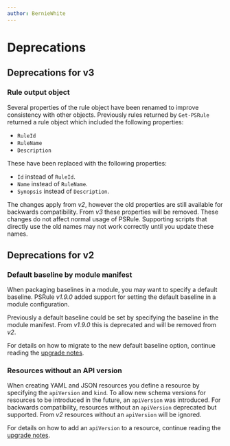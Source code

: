 ```yaml
---
author: BernieWhite
---
```


# Deprecations

## Deprecations for v3

### Rule output object

Several properties of the rule object have been renamed to improve consistency with other objects.
Previously rules returned by `Get-PSRule` returned a rule object which included the following properties:

- `RuleId`
- `RuleName`
- `Description`

These have been replaced with the following properties:

- `Id` instead of `RuleId`.
- `Name` instead of `RuleName`.
- `Synopsis` instead of `Description`.

The changes apply from _v2_, however the old properties are still available for backwards compatibility.
From _v3_ these properties will be removed.
These changes do not affect normal usage of PSRule.
Supporting scripts that directly use the old names may not work correctly until you update these names.

## Deprecations for v2

### Default baseline by module manifest

When packaging baselines in a module, you may want to specify a default baseline.
PSRule _v1.9.0_ added support for setting the default baseline in a module configuration.

Previously a default baseline could be set by specifying the baseline in the module manifest.
From _v1.9.0_ this is deprecated and will be removed from _v2_.

For details on how to migrate to the new default baseline option, continue reading the [upgrade notes][1].

  [1]: upgrade-notes.md#setting-default-module-baseline

### Resources without an API version

When creating YAML and JSON resources you define a resource by specifying the `apiVersion` and `kind`.
To allow new schema versions for resources to be introduced in the future, an `apiVersion` was introduced.
For backwards compatibility, resources without an `apiVersion` deprecated but supported.
From _v2_ resources without an `apiVersion` will be ignored.

For details on how to add an `apiVersion` to a resource, continue reading the [upgrade notes][2].

  [2]: upgrade-notes.md#setting-resource-api-version
